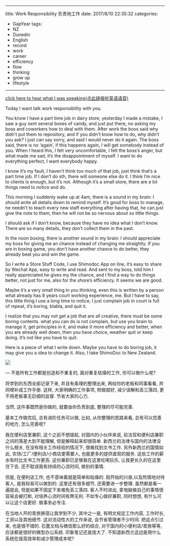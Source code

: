 
---
title: Work Responsibility 负责地工作
date: 2017/8/10 22:35:32
categories: 
- GapYear
tags:
- NZ
- Dunedin
- English 
- record
- work
- career
- efficiency
- flow
- thinking
- grow up
- lifestyle

---
[click here to hear what I was speaking(点此链接听英语语音)][1]

Today I want talk work responsibility with you. 

You know I have a part time job in dairy store, yesterday I made a mistake, I saw a guy sent several boxes of candy, and just put there, no asking my boss and coworkers how to deal with them. After work the boss said why didn’t put them to repository, and if you didn’t know how to do, why didn’t you ask? I just can say sorry, and said I would never do it again. The boss said, there is no ‘again’, if this happens again, I will get somebody instead of you. When I heard this, I felt very uncomfortable, I felt the boss’s anger, but what made me sad, it’s the disappointment of myself. I want to do everything perfect, I want everybody happy. 

I know it’s my fault,  I haven’t think too much of that job, just think that’s a part time job. If I don’t do sth, there will someone else do it. I think I’m nice to clients is enough, but it’s not. Although it’s a small store, there are a lot things need to notice and do.   

This morning I suddenly wake up at 4am, there is a sound in my brain: I should write all details down to remind myself. It’s good for boss to manage, he needn’t to teach every new staff everything after having that, he can just give the note to them, then he will not be so nervous about so little things. 

I should ask if I don’t know, because they have no idea what I don’t know. There are so many details, they don’t collect them in the past. 

In the noon boxing, there is another sound in my brain: I should appreciate my boss for giving me an chance instead of changing me straightly. If you are in boxing game, you don’t have another chance to do better, they already beat you and win the game. 

So I write a Store Stuff Code, I use Shimodoc App on line, it’s easy to share by Wechat App, easy to write and read. And sent to my boss, told him I really appreciated he gives my the chance, and I find a way to do things better, not just for me, also for the shore’s efficiency. It seems we are good. 

Maybe it’s a very small thing in you thinking, even this is written by a  person what already has 8 years court working experience, me. But I  have to say, this little thing I use a long time to notice, I just complain  job in court is full of repeat, it’s boring, blabla, and quit it. 

I realize that you may not get a job that are all creative, there must be some boring contents. what you can do is not complain, but use you brain  to manage it, get principles in it, and make it more efficiency and better, when you are already well down, then you have choice, weather quit or keep doing. It’s not like you have to quit.

Here is a piece of what I write down. Maybe you have to do boring job, it may give you  a idea to change it. Also, I take ShimoDoc to New Zealand.

![][image-1]

—
不是所有工作都是创造和不重复的, 面对重复枯燥的工作, 你可以做什么呢? 

将学到的东西全部记录下来, 并且有条理的整理出来, 再给你的老板和同事看看, 共同增补成工作手册. 这样, 大家明确的工作事项, 照做就好, 减少误解和丢三落四, 更不用老板事无巨细的监督. 节省大家的心力.

当然, 这件事既然是你做的, 就要由你负责到底, 整理的尽可能完善. 

基本工作做完后, 总有进阶任务可以做, 比如, 从你整理的思路来看, 总有可以完善的地方, 怎么完善呢? 

我在便利店里兼职, 这个之前不想提起, 对国内的小伙伴来说, 前法官和便利店兼职之间的落差大到不能理解, 但是解释起来却很简单. 新西兰的法律与国内的法律没什么相关, 在没有相关工作经验的情况下, 很难找到文书工作. 另外新西兰的国情如此, 农场/工厂/便利店/小商店更需要人, 也能更多的提供直观的服务. 这些工作的薪水有时比文书工作更高. 这份兼职已足够我在这里吃喝玩乐, 让我更长久的在这里住下去.   还不耽误我有持续的心流时间, 做别的事情. 

但是, 在便利店工作, 也不意味着就是简单和枯燥的. 刚开始的兴奋,以及热情地对待客人, 是我轻易可以做到的. 这里还有很多细节, 还需要进一步整理. 虽然都是看一遍就会, 但是如果不固定下来难免丢三落四. 客人不时进出, 拿电脑做自己的事情很容易会被打断, 对培养心流时间有弊无利. 不如专心做好兼职, 同时想想, 有什么可以让这个店更好. 做事务必专注. 

在当地人开的青旅换宿让我学到不少, 其中之一是, 有明文规定工作内容, 工作时长,工资以及其他细节. 这对流动性大的工作来说, 会节省管理者不少时间. 把这点引过来, 也是很不错的. 石墨文档与微信那么好的结合, 对于国内的小便利店/青旅等等, 应该都是很好的微型办公系统. 印象笔记还是庞大了. 不知道新西兰这边是用什么系统在提高效率和减少管理成本呢? 








[1]:	https://www.lizhi.fm/2040956/2618067057275643910

[image-1]:	https://ws2.sinaimg.cn/large/006tKfTcgy1fietd3zfs0j318i0za78l.jpg